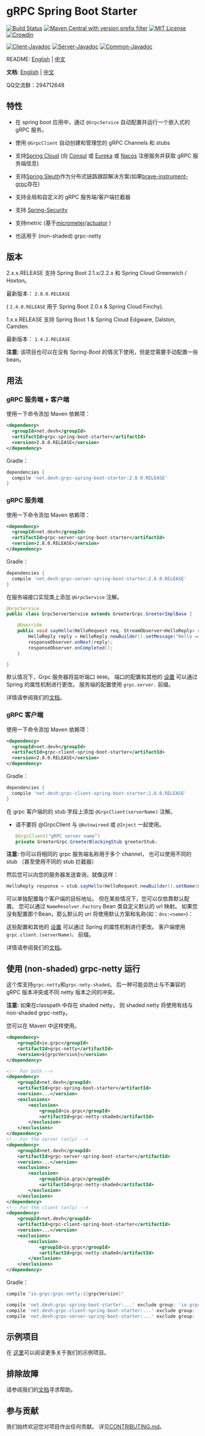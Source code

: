 # gRPC Spring Boot Starter

[![Build Status](https://travis-ci.org/yidongnan/grpc-spring-boot-starter.svg?branch=master)](https://travis-ci.org/yidongnan/grpc-spring-boot-starter)
[![Maven Central with version prefix filter](https://img.shields.io/maven-central/v/net.devh/grpc-spring-boot-starter.svg)](http://search.maven.org/#search%7Cga%7C1%7Cg%3A%22net.devh%22%20grpc)
[![MIT License](https://img.shields.io/github/license/mashape/apistatus.svg)](LICENSE)
[![Crowdin](https://badges.crowdin.net/grpc-spring-boot-starter/localized.svg)](https://crowdin.com/project/grpc-spring-boot-starter)

[![Client-Javadoc](https://www.javadoc.io/badge/net.devh/grpc-client-spring-boot-autoconfigure.svg?label=Client-Javadoc)](https://www.javadoc.io/doc/net.devh/grpc-client-spring-boot-autoconfigure)
[![Server-Javadoc](https://www.javadoc.io/badge/net.devh/grpc-server-spring-boot-autoconfigure.svg?label=Server-Javadoc)](https://www.javadoc.io/doc/net.devh/grpc-server-spring-boot-autoconfigure)
[![Common-Javadoc](https://www.javadoc.io/badge/net.devh/grpc-common-spring-boot.svg?label=Common-Javadoc)](https://www.javadoc.io/doc/net.devh/grpc-common-spring-boot)

README: [English](README.md) | [中文](README-zh-CN.md)

**文档:** [English](https://yidongnan.github.io/grpc-spring-boot-starter/en/) | [中文](https://yidongnan.github.io/grpc-spring-boot-starter/zh-CN/)

QQ交流群：294712648

## 特性

* 在 spring boot 应用中，通过 `@GrpcService` 自动配置并运行一个嵌入式的  gRPC 服务。

* 使用  `@GrpcClient` 自动创建和管理您的 gRPC Channels 和 stubs

* 支持[Spring Cloud](https://spring.io/projects/spring-cloud) (向 [Consul](https://github.com/spring-cloud/spring-cloud-consul) 或 [Eureka](https://github.com/spring-cloud/spring-cloud-netflix) 或 [Nacos](https://github.com/spring-cloud-incubator/spring-cloud-alibaba) 注册服务并获取 gRPC  服务端信息)

* 支持[Spring Sleuth](https://github.com/spring-cloud/spring-cloud-sleuth)作为分布式链路跟踪解决方案(如果[brave-instrument-grpc](https://mvnrepository.com/artifact/io.zipkin.brave/brave-instrumentation-grpc)存在)

* 支持全局和自定义的 gRPC 服务端/客户端拦截器

* 支持 [Spring-Security](https://github.com/spring-projects/spring-security)

* 支持metric (基于[micrometer](https://micrometer.io/)/[actuator](https://github.com/spring-projects/spring-boot/tree/master/spring-boot-project/spring-boot-actuator) )

* 也适用于 (non-shaded) grpc-netty

## 版本

2.x.x.RELEASE 支持 Spring Boot 2.1.x/2.2.x 和 Spring Cloud Greenwich / Hoxton。

最新版本： `2.8.0.RELEASE`

( `2.4.0.RELEASE` 用于 Spring Boot 2.0.x & Spring Cloud Finchy).

1.x.x.RELEASE 支持 Spring Boot 1 & Spring Cloud Edgware, Dalston, Camden.

最新版本： `1.4.2.RELEASE`

**注意:** 该项目也可以在没有 Spring-Boot 的情况下使用，但是您需要手动配置一些 bean。

## 用法

### gRPC 服务端 + 客户端

使用一下命令添加 Maven 依赖项：

````xml
<dependency>
  <groupId>net.devh</groupId>
  <artifactId>grpc-spring-boot-starter</artifactId>
  <version>2.8.0.RELEASE</version>
</dependency>
````

Gradle：

````gradle
dependencies {
  compile 'net.devh:grpc-spring-boot-starter:2.8.0.RELEASE'
}
````

### gRPC 服务端

使用一下命令添加 Maven 依赖项：

````xml
<dependency>
  <groupId>net.devh</groupId>
  <artifactId>grpc-server-spring-boot-starter</artifactId>
  <version>2.8.0.RELEASE</version>
</dependency>
````

Gradle：

````gradle
dependencies {
  compile 'net.devh:grpc-server-spring-boot-starter:2.8.0.RELEASE'
}
````

在服务端接口实现类上添加 `@GrpcService` 注解。

````java
@GrpcService
public class GrpcServerService extends GreeterGrpc.GreeterImplBase {

    @Override
    public void sayHello(HelloRequest req, StreamObserver<HelloReply> responseObserver) {
        HelloReply reply = HelloReply.newBuilder().setMessage("Hello ==> " + req.getName()).build();
        responseObserver.onNext(reply);
        responseObserver.onCompleted();
    }

}
````

默认情况下，Grpc 服务器将监听端口 `9090`。 端口的配置和其他的 [设置](grpc-server-spring-boot-autoconfigure/src/main/java/net/devh/boot/grpc/server/config/GrpcServerProperties.java) 可以通过 Spring 的属性机制进行更改。 服务端的配置使用 `grpc.server.` 前缀。

详情请参阅我们的[文档](https://yidongnan.github.io/grpc-spring-boot-starter/)。

### gRPC 客户端

使用一下命令添加 Maven 依赖项：

````xml
<dependency>
  <groupId>net.devh</groupId>
  <artifactId>grpc-client-spring-boot-starter</artifactId>
  <version>2.8.0.RELEASE</version>
</dependency>
````

Gradle：

````gradle
dependencies {
  compile 'net.devh:grpc-client-spring-boot-starter:2.8.0.RELEASE'
}
````
在 grpc 客户端的的 stub 字段上添加 `@GrpcClient(serverName)` 注解。

* 请不要将 @GrpcClient 与 `@Autowireed` 或 `@Inject` 一起使用。

  ````java
  @GrpcClient("gRPC server name")
  private GreeterGrpc.GreeterBlockingStub greeterStub;
  ````

**注意:** 你可以将相同的 grpc 服务端名称用于多个 channel， 也可以使用不同的 stub （甚至使用不同的 stub 拦截器）

然后您可以向您的服务器发送查询，就像这样：

````java
HelloReply response = stub.sayHello(HelloRequest.newBuilder().setName(name).build());
````

可以单独配置每个客户端的目标地址。 但在某些情况下，您可以仅依靠默认配置。 您可以通过 `NameResolver.Factory` Bean 类自定义默认的 url 映射。 如果您没有配置那个Bean，那么默认的 uri 将使用默认方案和名称(如：`dns:<name>`)：

这些配置和其他的 [设置](grpc-client-spring-boot-autoconfigure/src/main/java/net/devh/boot/grpc/client/config/GrpcChannelProperties.java) 可以通过 Spring 的属性机制进行更改。 客户端使用`grpc.client.(serverName)。` 前缀。

详情请参阅我们的[文档](https://yidongnan.github.io/grpc-spring-boot-starter/)。

## 使用 (non-shaded) grpc-netty 运行

这个库支持`grpc-netty`和`grpc-nety-shaded`。 后一种可能会防止与不兼容的 gRPC 版本冲突或不同 netty 版本之间的冲突。

**注意:** 如果在classpath 中存在 shaded netty， 则 shaded netty 将使用有线与 non-shaded grpc-netty。

您可以在 Maven 中这样使用。

````xml
<dependency>
    <groupId>io.grpc</groupId>
    <artifactId>grpc-netty</artifactId>
    <version>${grpcVersion}</version>
</dependency>

<!-- For both -->
<dependency>
    <groupId>net.devh</groupId>
    <artifactId>grpc-spring-boot-starter</artifactId>
    <version>...</version>
    <exclusions>
        <exclusion>
            <groupId>io.grpc</groupId>
            <artifactId>grpc-netty-shaded</artifactId>
        </exclusion>
    </exclusions>
</dependency>
<!-- For the server (only) -->
<dependency>
    <groupId>net.devh</groupId>
    <artifactId>grpc-server-spring-boot-starter</artifactId>
    <version>...</version>
    <exclusions>
        <exclusion>
            <groupId>io.grpc</groupId>
            <artifactId>grpc-netty-shaded</artifactId>
        </exclusion>
    </exclusions>
</dependency>
<!-- For the client (only) -->
<dependency>
    <groupId>net.devh</groupId>
    <artifactId>grpc-client-spring-boot-starter</artifactId>
    <version>...</version>
    <exclusions>
        <exclusion>
            <groupId>io.grpc</groupId>
            <artifactId>grpc-netty-shaded</artifactId>
        </exclusion>
    </exclusions>
</dependency>
````

Gradle：

````groovy
compile "io.grpc:grpc-netty:${grpcVersion}"

compile 'net.devh:grpc-spring-boot-starter:...' exclude group: 'io.grpc', module: 'grpc-netty-shaded' // For both
compile 'net.devh:grpc-client-spring-boot-starter:...' exclude group: 'io.grpc', module: 'grpc-netty-shaded' // For the client (only)
compile 'net.devh:grpc-server-spring-boot-starter:...' exclude group: 'io.grpc', module: 'grpc-netty-shaded' // For the server (only)
````

## 示例项目

在 [这里](examples)可以阅读更多关于我们的示例项目。

## 排除故障

请参阅我们的[文档](https://yidongnan.github.io/grpc-spring-boot-starter/en/trouble-shooting)寻求帮助。

## 参与贡献

我们始终欢迎您对项目作出任何贡献。 详见[CONTRIBUTING.md](CONTRIBUTING.md)。
